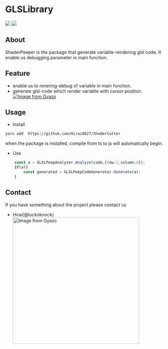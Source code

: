 # GLSLibrary
<img src="https://img.shields.io/badge/npm-preparing-dddddd.svg?longCache=true">
<img src="https://img.shields.io/badge/yarn-preparing-dddddd.svg?longCache=true">

## About
ShaderPeeper is the package that generate variable-rendering glsl code.
It enable us debugging parameter in main function.
## Feature
- enable us to renering-debug of variable in main function.
- generate glsl-code which render variable with cursor position.
[![Image from Gyazo](https://i.gyazo.com/45010fc431f1a978c901d727a77ae55c.gif)](https://gyazo.com/45010fc431f1a978c901d727a77ae55c)
## Usage
- Install
```bash
yarn add  https://github.com/Hirai0827/ShaderCutter
```
when the package is installed, compile from ts to js will automatically begin.
- Use
```typescript
    const a = GLSLPeepAnalyzer.Analyze(code,{row:2,column:6});
    if(a){
        const generated = GLSLPeepCodeGenerator.Generate(a);
    }
```
## Contact
If you have something about the project please contact us
- Hirai(@lucknknock)
<a href="https://gyazo.com/59f3c7234410054b27441adae39f6dae"><img src="https://i.gyazo.com/59f3c7234410054b27441adae39f6dae.png" alt="Image from Gyazo" width="400"/></a>
